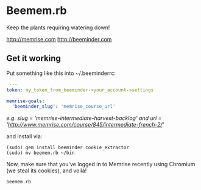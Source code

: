 Beemem.rb
=========

Keep the plants requiring watering down!

http://memrise.com
http://beeminder.com

Get it working
--------------

Put something like this into ~/.beeminderrc:

```yaml
 ---
token: my_token_from_beeminder->your_account->settings

memrise-goals:
  'beeminder_slug': 'memrise_course_url'
```

*e.g. slug = 'memrise-intermediate-harvest-backlog' and url = 'http://www.memrise.com/course/845/intermediate-french-2/'*


and install via:

```shell
(sudo) gem install beeminder cookie_extractor
(sudo) mv beemem.rb ~/bin
```

Now, make sure that you've logged in to Memrise recently using Chromium (we steal its cookies), and voilà!

```shell
beemem.rb
```

